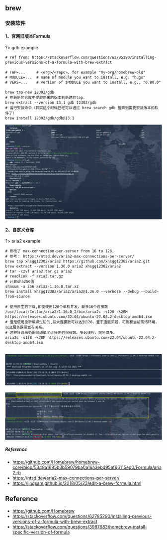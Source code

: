 ## brew

### 安装软件

<!-- tabs:start -->
#### **1、官网旧版本Formula**
?> gdb example
```shell
# ref from: https://stackoverflow.com/questions/62785290/installing-previous-versions-of-a-formula-with-brew-extract

# TAP=...     # <org>/<repo>, for example "my-org/homebrew-old"
# MODULE=...  # name of module you want to install, e.g. "hugo"
# VERS=...    # version of $MODULE you want to install, e.g., "0.80.0"

brew tap-new 12302/gdb
# 在最新的仓库中提取原来的版本到新建的tap.
brew extract --version 13.1 gdb 12302/gdb
# 运行安装命令（其实这个时候已经可以通过 brew search gdb 搜索到需要安装版本的软件了）
brew install 12302/gdb/gdb@13.1
```
![](/.images/devops/os/mac/brew-search-01.png)

#### **2、自定义仓库**
?> aria2 example
```shell
# 修改了 max-connection-per-server from 16 to 128,
# 参考： https://ntsd.dev/aria2-max-connections-per-server/
brew tap xhsgg12302/aria2 https://github.com/xhsgg12302/aria2.git
brew extract --version 1.36.0 aria2 xhsgg12302/aria2
# tar -czvf aria2.tar.gz aria2
# readlink -f aria2.tar.gz
# 计算sha256值
shasum -a 256 aria2-1.36.0.tar.xz
brew install xhsgg12302/aria2/aria2@1.36.0 --verbose --debug --build-from-source

# 使用原生的下载,即使使用128个单机并发，最多16个连接数
/usr/local/Cellar/aria2/1.36.0_2/bin/aria2c -s128 -k20M https://releases.ubuntu.com/22.04/ubuntu-22.04.2-desktop-amd64.iso
# 但是使用重新编译过后的,最大连接数可以达到128，至于速度问题，可能和当前网络环境，以及服务器带宽有关系。
# 这种针对服务器网络单个连接差的很有效。多起线程，聚少成多。
aria2c -s128 -k20M https://releases.ubuntu.com/22.04/ubuntu-22.04.2-desktop-amd64.iso
```
![](/.images/devops/os/mac/brew-aria2c-01.png)
---
![](/.images/devops/os/mac/brew-aria2c-02.png)

##### Reference
* https://github.com/Homebrew/homebrew-core/blob/5348a1685b3b59079ba0a16a3ebd95af66115ed0/Formula/aria2.rb
* https://ntsd.dev/aria2-max-connections-per-server/
* https://jingsam.github.io/2018/05/23/edit-a-brew-formula.html
<!-- tabs:end -->

## Reference
* https://github.com/Homebrew
* https://stackoverflow.com/questions/62785290/installing-previous-versions-of-a-formula-with-brew-extract
* https://stackoverflow.com/questions/3987683/homebrew-install-specific-version-of-formula